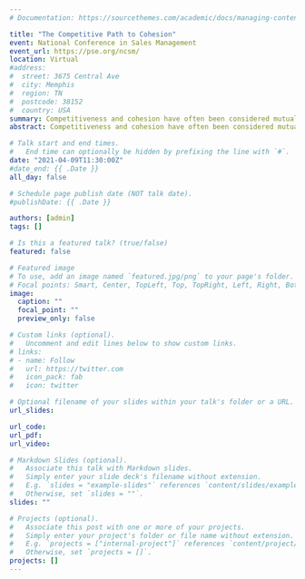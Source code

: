 ```yaml
---
# Documentation: https://sourcethemes.com/academic/docs/managing-content/

title: "The Competitive Path to Cohesion"
event: National Conference in Sales Management
event_url: https://pse.org/ncsm/
location: Virtual
#address:
#  street: 3675 Central Ave
#  city: Memphis
#  region: TN
#  postcode: 38152
#  country: USA
summary: Competitiveness and cohesion have often been considered mutually exclusive variables. This research explores the relationship between these variables and finds results suggesting a positive relationship between trait competitiveness and group cohesion. Qualitative interviews are conducted as a case study approach to help explain this counterintuitive finding. The authors argue this relationship can be attributed to the competitive focus of the individuals within the sales organization. This research intends to take a deeper look at competitiveness and inspire future research to rexamine the way competitiveness can be harnessed for positive outcomes.
abstract: Competitiveness and cohesion have often been considered mutually exclusive variables. This research explores the relationship between these variables and finds results suggesting a positive relationship between trait competitiveness and group cohesion. Qualitative interviews are conducted as a case study approach to help explain this counterintuitive finding. The authors argue this relationship can be attributed to the competitive focus of the individuals within the sales organization. This research intends to take a deeper look at competitiveness and inspire future research to rexamine the way competitiveness can be harnessed for positive outcomes.

# Talk start and end times.
#   End time can optionally be hidden by prefixing the line with `#`.
date: "2021-04-09T11:30:00Z"
#date_end: {{ .Date }}
all_day: false

# Schedule page publish date (NOT talk date).
#publishDate: {{ .Date }}

authors: [admin]
tags: []

# Is this a featured talk? (true/false)
featured: false

# Featured image
# To use, add an image named `featured.jpg/png` to your page's folder. 
# Focal points: Smart, Center, TopLeft, Top, TopRight, Left, Right, BottomLeft, Bottom, BottomRight.
image:
  caption: ""
  focal_point: ""
  preview_only: false

# Custom links (optional).
#   Uncomment and edit lines below to show custom links.
# links:
# - name: Follow
#   url: https://twitter.com
#   icon_pack: fab
#   icon: twitter

# Optional filename of your slides within your talk's folder or a URL.
url_slides:

url_code:
url_pdf:
url_video:

# Markdown Slides (optional).
#   Associate this talk with Markdown slides.
#   Simply enter your slide deck's filename without extension.
#   E.g. `slides = "example-slides"` references `content/slides/example-slides.md`.
#   Otherwise, set `slides = ""`.
slides: ""

# Projects (optional).
#   Associate this post with one or more of your projects.
#   Simply enter your project's folder or file name without extension.
#   E.g. `projects = ["internal-project"]` references `content/project/deep-learning/index.md`.
#   Otherwise, set `projects = []`.
projects: []
---
```


